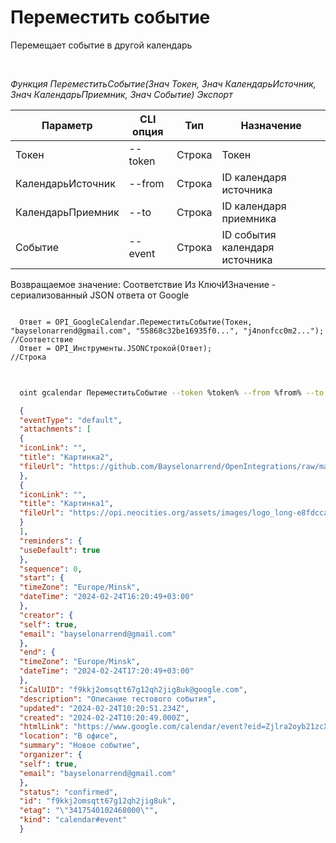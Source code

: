 ﻿---
sidebar_position: 5
---

# Переместить событие
 Перемещает событие в другой календарь




<br/>


*Функция ПереместитьСобытие(Знач Токен, Знач КалендарьИсточник, Знач КалендарьПриемник, Знач Событие) Экспорт*

  | Параметр | CLI опция | Тип | Назначение |
  |-|-|-|-|
  | Токен | --token | Строка | Токен |
  | КалендарьИсточник | --from | Строка | ID календаря источника |
  | КалендарьПриемник | --to | Строка | ID календаря приемника |
  | Событие | --event | Строка | ID события календаря источника |

  
  Возвращаемое значение:   Соответствие Из КлючИЗначение - сериализованный JSON ответа от Google


```bsl title="Пример кода"
  
  Ответ = OPI_GoogleCalendar.ПереместитьСобытие(Токен, "bayselonarrend@gmail.com", "55868c32be16935f0...", "j4nonfcc0m2...");  //Соответствие
  Ответ = OPI_Инструменты.JSONСтрокой(Ответ);                                                                                  //Строка
  
```
	


```sh title="Пример команды CLI"
    
  oint gcalendar ПереместитьСобытие --token %token% --from %from% --to %to% --event %event%

```

```json title="Результат"
  {
  "eventType": "default",
  "attachments": [
  {
  "iconLink": "",
  "title": "Картинка2",
  "fileUrl": "https://github.com/Bayselonarrend/OpenIntegrations/raw/main/Media/logo.png?v1"
  },
  {
  "iconLink": "",
  "title": "Картинка1",
  "fileUrl": "https://opi.neocities.org/assets/images/logo_long-e8fdcca6ff8b32e679ea49a1ccdd3eac.png"
  }
  ],
  "reminders": {
  "useDefault": true
  },
  "sequence": 0,
  "start": {
  "timeZone": "Europe/Minsk",
  "dateTime": "2024-02-24T16:20:49+03:00"
  },
  "creator": {
  "self": true,
  "email": "bayselonarrend@gmail.com"
  },
  "end": {
  "timeZone": "Europe/Minsk",
  "dateTime": "2024-02-24T17:20:49+03:00"
  },
  "iCalUID": "f9kkj2omsqtt67g12qh2jig8uk@google.com",
  "description": "Описание тестового события",
  "updated": "2024-02-24T10:20:51.234Z",
  "created": "2024-02-24T10:20:49.000Z",
  "htmlLink": "https://www.google.com/calendar/event?eid=Zjlra2oyb21zcXR0NjdnMTJxaDJqaWc4dWsgYmF5c2Vsb25hcnJlbmRAbQ",
  "location": "В офисе",
  "summary": "Новое событие",
  "organizer": {
  "self": true,
  "email": "bayselonarrend@gmail.com"
  },
  "status": "confirmed",
  "id": "f9kkj2omsqtt67g12qh2jig8uk",
  "etag": "\"3417540102468000\"",
  "kind": "calendar#event"
  }
```
